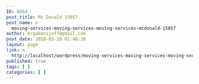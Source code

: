 ```yaml
---
ID: 6054
post_title: Mc Donald 15057
post_name: >
  moving-services-moving-services-moving-services-mcdonald-15057
author: mrgabonijeff@gmail.com
post_date: 2018-03-28 01:46:38
layout: page
link: >
  http://localhost/wordpress/moving-services-moving-services-moving-services-mcdonald-15057/
published: true
tags: [ ]
categories: [ ]
---
```

